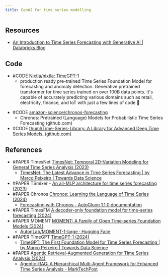 ```yaml
---
title: GenAI for time series modelling
---
```



## Resources
- [An Introduction to Time Series Forecasting with Generative AI | Databricks Blog](https://www.databricks.com/blog/introduction-time-series-forecasting-generative-ai)

## Code
* #CODE [Nixtla/nixtla: TimeGPT-1](https://github.com/Nixtla/nixtla)
	- production ready pre-trained Time Series Foundation Model for forecasting and anomaly detection. Generative pretrained transformer for time series trained on over 100B data points. It's capable of accurately predicting various domains such as retail, electricity, finance, and IoT with just a few lines of code 🚀
- #CODE [amazon-science/chronos-forecasting](https://github.com/amazon-science/chronos-forecasting)
	- Chronos: Pretrained (Language) Models for Probabilistic Time Series Forecasting (github.com)
- #CODE [thuml/Time-Series-Library: A Library for Advanced Deep Time Series Models. (github.com)](https://github.com/thuml/Time-Series-Library)

## References
- #PAPER TimesNet [TimesNet: Temporal 2D-Variation Modeling for General Time Series Analysis (2023)](https://arxiv.org/abs/2210.02186)
    - [TimesNet: The Latest Advance in Time Series Forecasting | by Marco Peixeiro | Towards Data Science](https://towardsdatascience.com/timesnet-the-latest-advance-in-time-series-forecasting-745b69068c9c) 
- #PAPER TSmixer - [An all-MLP architecture for time series forecasting (2023)](https://research.google/blog/tsmixer-an-all-mlp-architecture-for-time-series-forecasting/)
- #PAPER Chronos [Chronos: Learning the Language of Time Series (2024)](https://arxiv.org/abs/2403.07815)
    - [Forecasting with Chronos - AutoGluon 1.1.0 documentation](https://auto.gluon.ai/stable/tutorials/timeseries/forecasting-chronos.html)
- #PAPER TimesFM [A decoder-only foundation model for time-series forecasting (2024)](https://arxiv.org/abs/2310.10688)
- #PAPER MOMENT [MOMENT: A Family of Open Time-series Foundation Models (2024)](https://arxiv.org/abs/2402.03885)
    - [AutonLab/MOMENT-1-large · Hugging Face](https://huggingface.co/AutonLab/MOMENT-1-large)
- #PAPER TimeGPT [TimeGPT-1 (2024)](https://arxiv.org/abs/2310.03589)
    - [TimeGPT: The First Foundation Model for Time Series Forecasting | by Marco Peixeiro | Towards Data Science](https://towardsdatascience.com/timegpt-the-first-foundation-model-for-time-series-forecasting-bf0a75e63b3a)
- #PAPER [Agentic Retrieval-Augmented Generation for Time Series Analysis (2024)](https://arxiv.org/pdf/2408.14484)
	- [Agentic-RAG: A Hierarchical Multi-Agent Framework for Enhanced Time Series Analysis - MarkTechPost](https://www.marktechpost.com/2024/09/01/agentic-rag-a-hierarchical-multi-agent-framework-for-enhanced-time-series-analysis/?utm_source=pocket_shared)
